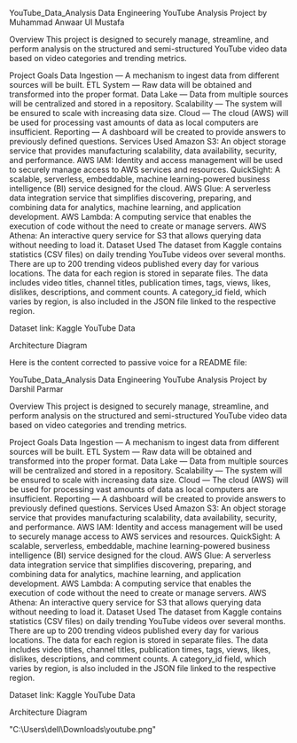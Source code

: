 YouTube_Data_Analysis
Data Engineering YouTube Analysis Project by Muhammad Anwaar Ul Mustafa

Overview
This project is designed to securely manage, streamline, and perform analysis on the structured and semi-structured YouTube video data based on video categories and trending metrics.

Project Goals
Data Ingestion — A mechanism to ingest data from different sources will be built.
ETL System — Raw data will be obtained and transformed into the proper format.
Data Lake — Data from multiple sources will be centralized and stored in a repository.
Scalability — The system will be ensured to scale with increasing data size.
Cloud — The cloud (AWS) will be used for processing vast amounts of data as local computers are insufficient.
Reporting — A dashboard will be created to provide answers to previously defined questions.
Services Used
Amazon S3: An object storage service that provides manufacturing scalability, data availability, security, and performance.
AWS IAM: Identity and access management will be used to securely manage access to AWS services and resources.
QuickSight: A scalable, serverless, embeddable, machine learning-powered business intelligence (BI) service designed for the cloud.
AWS Glue: A serverless data integration service that simplifies discovering, preparing, and combining data for analytics, machine learning, and application development.
AWS Lambda: A computing service that enables the execution of code without the need to create or manage servers.
AWS Athena: An interactive query service for S3 that allows querying data without needing to load it.
Dataset Used
The dataset from Kaggle contains statistics (CSV files) on daily trending YouTube videos over several months. There are up to 200 trending videos published every day for various locations. The data for each region is stored in separate files. The data includes video titles, channel titles, publication times, tags, views, likes, dislikes, descriptions, and comment counts. A category_id field, which varies by region, is also included in the JSON file linked to the respective region.

Dataset link: Kaggle YouTube Data

Architecture Diagram

Here is the content corrected to passive voice for a README file:

YouTube_Data_Analysis
Data Engineering YouTube Analysis Project by Darshil Parmar

Overview
This project is designed to securely manage, streamline, and perform analysis on the structured and semi-structured YouTube video data based on video categories and trending metrics.

Project Goals
Data Ingestion — A mechanism to ingest data from different sources will be built.
ETL System — Raw data will be obtained and transformed into the proper format.
Data Lake — Data from multiple sources will be centralized and stored in a repository.
Scalability — The system will be ensured to scale with increasing data size.
Cloud — The cloud (AWS) will be used for processing vast amounts of data as local computers are insufficient.
Reporting — A dashboard will be created to provide answers to previously defined questions.
Services Used
Amazon S3: An object storage service that provides manufacturing scalability, data availability, security, and performance.
AWS IAM: Identity and access management will be used to securely manage access to AWS services and resources.
QuickSight: A scalable, serverless, embeddable, machine learning-powered business intelligence (BI) service designed for the cloud.
AWS Glue: A serverless data integration service that simplifies discovering, preparing, and combining data for analytics, machine learning, and application development.
AWS Lambda: A computing service that enables the execution of code without the need to create or manage servers.
AWS Athena: An interactive query service for S3 that allows querying data without needing to load it.
Dataset Used
The dataset from Kaggle contains statistics (CSV files) on daily trending YouTube videos over several months. There are up to 200 trending videos published every day for various locations. The data for each region is stored in separate files. The data includes video titles, channel titles, publication times, tags, views, likes, dislikes, descriptions, and comment counts. A category_id field, which varies by region, is also included in the JSON file linked to the respective region.

Dataset link: Kaggle YouTube Data

Architecture Diagram

"C:\Users\dell\Downloads\youtube.png"
 
